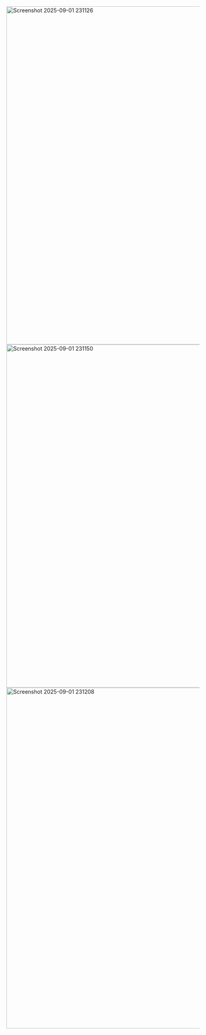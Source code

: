 <img width="1893" height="883" alt="Screenshot 2025-09-01 231126" src="https://github.com/user-attachments/assets/2deaa663-66f3-461f-9ef1-706f338d94e1" />
<img width="1902" height="896" alt="Screenshot 2025-09-01 231150" src="https://github.com/user-attachments/assets/90f13297-a3f5-4077-b905-3fb461457277" />
<img width="1897" height="890" alt="Screenshot 2025-09-01 231208" src="https://github.com/user-attachments/assets/d0325620-87f0-4e17-b1b5-97a35c169046" />
